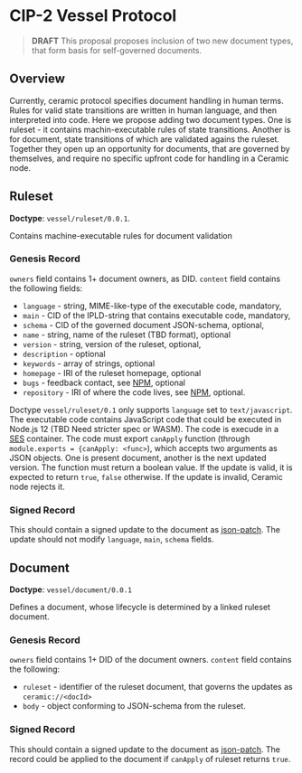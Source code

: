 # CIP-2 Vessel Protocol

> **DRAFT** This proposal proposes inclusion of two new document types, that form basis for self-governed documents.

## Overview

Currently, ceramic protocol specifies document handling in human terms. Rules for valid state transitions are written in human language,
and then interpreted into code. Here we propose adding two document types. One is ruleset - it contains machin-executable
rules of state transitions. Another is for document, state transitions of which are validated agains the ruleset.
Together they open up an opportunity for documents, that are governed by themselves, and require no specific
upfront code for handling in a Ceramic node.

## Ruleset

**Doctype**: `vessel/ruleset/0.0.1`.

Contains machine-executable rules for document validation

### Genesis Record

`owners` field contains 1+ document owners, as DID. `content` field contains the following fields:
- `language` - string, MIME-like-type of the executable code, mandatory,
- `main` - CID of the IPLD-string that contains executable code, mandatory,
- `schema` - CID of the governed document JSON-schema, optional,
- `name` - string, name of the ruleset (TBD format), optional
- `version` - string, version of the ruleset,  optional,
- `description` - optional
- `keywords` -  array of strings, optional
- `homepage` - IRI of the ruleset homepage, optional
- `bugs` - feedback contact, see [NPM](https://docs.npmjs.com/files/package.json#bugs), optional
- `repository` - IRI of where the code lives, see [NPM](https://docs.npmjs.com/files/package.json#repository), optional.

Doctype `vessel/ruleset/0.1` only supports `language` set to `text/javascript`. The executable code
contains JavaScript code that could be executed in Node.js 12 (TBD Need stricter spec or WASM). The code is execude in a [SES](https://github.com/Agoric/SES-shim/) container.
The code must export `canApply` function (through `module.exports = {canApply: <func>`), which accepts two arguments as JSON objects. One is present document, another is the next updated version.
The function must return a boolean value. If the update is valid, it is expected to return `true`, `false` otherwise.
If the update is invalid, Ceramic node rejects it. 

### Signed Record

This should contain a signed update to the document as [json-patch](https://github.com/Starcounter-Jack/JSON-Patch). The update should not modify `language`, `main`, `schema` fields. 

## Document

**Doctype**: `vessel/document/0.0.1`

Defines a document, whose lifecycle is determined by a linked ruleset document.

### Genesis Record

`owners` field contains 1+ DID of the document owners. `content` field contains the following:
- `ruleset` - identifier of the ruleset document, that governs the updates as `ceramic://<docId>`
- `body` - object conforming to JSON-schema from the ruleset.

### Signed Record

This should contain a signed update to the document as [json-patch](https://github.com/Starcounter-Jack/JSON-Patch). The record could be applied to the document if `canApply` of ruleset returns `true`.
